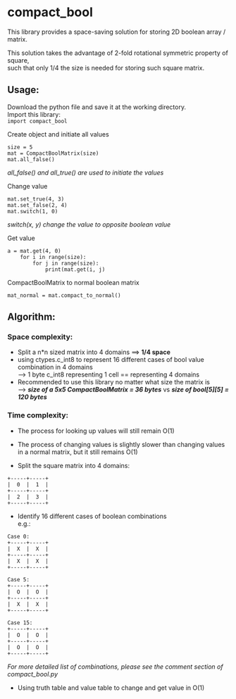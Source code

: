 # compact_bool
This library provides a space-saving solution for storing 2D boolean array / matrix.

This solution takes the advantage of 2-fold rotational symmetric property of square,  
such that only 1/4 the size is needed for storing such square matrix.

## Usage:
Download the python file and save it at the working directory.  
Import this library:    
`import compact_bool`

Create object and initiate all values  
```
size = 5
mat = CompactBoolMatrix(size)  
mat.all_false()
```

*all_false() and all_true() are used to initiate the values*

Change value  
```
mat.set_true(4, 3)  
mat.set_false(2, 4)  
mat.switch(1, 0) 
```

*switch(x, y) change the value to opposite boolean value*  

Get value  
```
a = mat.get(4, 0)  
    for i in range(size):  
        for j in range(size):  
            print(mat.get(i, j)
```

CompactBoolMatrix to normal boolean matrix
```
mat_normal = mat.compact_to_normal()
```

    
## Algorithm:
### Space complexity:  
-   Split a n*n sized matrix into 4 domains ==> **1/4 space**
-   using ctypes.c_int8 to represent 16 different cases of bool value combination in 4 domains  
--> 1 byte c_int8 representing 1 cell == representing 4 domains
-   Recommended to use this library no matter what size the matrix is  
--> ***size of a 5x5 CompactBoolMatrix = 36 bytes*** vs ***size of bool[5][5] = 120 bytes***
    
### Time complexity:
-   The process for looking up values will still remain O(1)
-   The process of changing values is slightly slower than changing values in a normal matrix, but it still remains O(1)

- Split the square matrix into 4 domains:  
```
+-----+-----+  
|  0  |  1  |  
+-----+-----+  
|  2  |  3  |  
+-----+-----+
```

- Identify 16 different cases of boolean combinations  
e.g.:  
```
Case 0:  
+-----+-----+  
|  X  |  X  |  
+-----+-----+  
|  X  |  X  |  
+-----+-----+  

Case 5:  
+-----+-----+  
|  O  |  O  |  
+-----+-----+  
|  X  |  X  |  
+-----+-----+

Case 15:  
+-----+-----+  
|  O  |  O  |  
+-----+-----+  
|  O  |  O  |  
+-----+-----+
```
 
*For more detailed list of combinations, please see the comment section of compact_bool.py*

- Using truth table and value table to change and get value in O(1)
